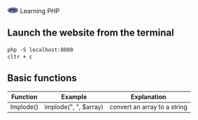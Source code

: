 <img src="./php.png" style="height: 5%; width:5%;"/>
Learning PHP


## Launch the website from the terminal
```
php -S localhost:8000
cltr + c
```



## Basic functions
| Function  | Example | Explanation  |
| ------------- | ------------- | ------------|
| Implode()  | implode(", ", $array)  | convert an array to a string |

